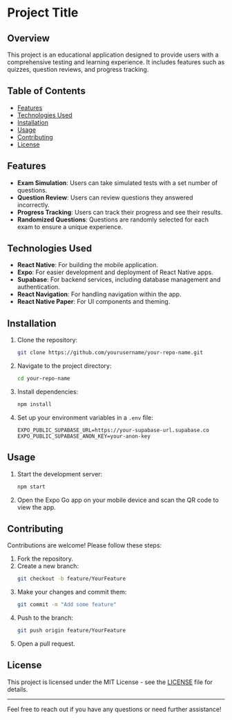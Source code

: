 # Project Title

## Overview
This project is an educational application designed to provide users with a comprehensive testing and learning experience. It includes features such as quizzes, question reviews, and progress tracking.

## Table of Contents
- [Features](#features)
- [Technologies Used](#technologies-used)
- [Installation](#installation)
- [Usage](#usage)
- [Contributing](#contributing)
- [License](#license)

## Features
- **Exam Simulation**: Users can take simulated tests with a set number of questions.
- **Question Review**: Users can review questions they answered incorrectly.
- **Progress Tracking**: Users can track their progress and see their results.
- **Randomized Questions**: Questions are randomly selected for each exam to ensure a unique experience.

## Technologies Used
- **React Native**: For building the mobile application.
- **Expo**: For easier development and deployment of React Native apps.
- **Supabase**: For backend services, including database management and authentication.
- **React Navigation**: For handling navigation within the app.
- **React Native Paper**: For UI components and theming.

## Installation
1. Clone the repository:
   ```bash
   git clone https://github.com/yourusername/your-repo-name.git
   ```
2. Navigate to the project directory:
   ```bash
   cd your-repo-name
   ```
3. Install dependencies:
   ```bash
   npm install
   ```
4. Set up your environment variables in a `.env` file:
   ```plaintext
   EXPO_PUBLIC_SUPABASE_URL=https://your-supabase-url.supabase.co
   EXPO_PUBLIC_SUPABASE_ANON_KEY=your-anon-key
   ```

## Usage
1. Start the development server:
   ```bash
   npm start
   ```
2. Open the Expo Go app on your mobile device and scan the QR code to view the app.

## Contributing
Contributions are welcome! Please follow these steps:
1. Fork the repository.
2. Create a new branch:
   ```bash
   git checkout -b feature/YourFeature
   ```
3. Make your changes and commit them:
   ```bash
   git commit -m "Add some feature"
   ```
4. Push to the branch:
   ```bash
   git push origin feature/YourFeature
   ```
5. Open a pull request.

## License
This project is licensed under the MIT License - see the [LICENSE](LICENSE) file for details.

---

Feel free to reach out if you have any questions or need further assistance!